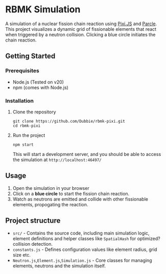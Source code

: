 # RBMK Simulation

A simulation of a nuclear fission chain reaction using [Pixi.JS](https://pixijs.com/) and [Parcle](https://parceljs.org/). This project visualizes a dynamic grid of fissionable elements that react when triggered by a neutron collision. Clicking a blue circle initiates the chain reaction.

## Getting Started

### Prerequisites

- Node.js (Tested on v20)
- npm (comes with Node.js)

### Installation

1. Clone the repository

   ```
   git clone https://github.com/Dubbie/rbmk-pixi.git
   cd rbmk-pixi
   ```

2. Run the project

   ```
   npm start
   ```

   This will start a development server, and you should be able to access the simulation at `http://localhost:46497/`

## Usage

1. Open the simulation in your browser
2. Click on a **blue circle** to start the fission chain reaction.
3. Watch as neutrons are emitted and collide with other fissionable elements, propogating the reaction.

## Project structure

- `src/` - Contains the source code, including main simulation logic, element definitions and helper classes like `SpatialHash` for optimized? collision detection.
- `constants.js` - Defines configuration values like element radius, grid size etc.
- `Neutron.js`,`Element.js`,`Simulation.js` - Core classes for managing elements, neutrons and the simulation itself.
